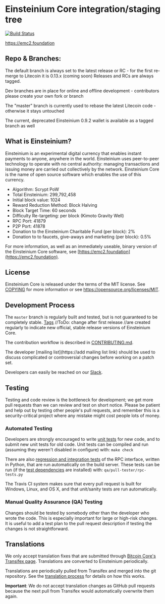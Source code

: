 Einsteinium Core integration/staging tree
=====================================

[![Build Status](https://travis-ci.org/HashUnlimited/Einsteinium-Unlimited.svg?branch=0.13_dev_HashUnlimited)](https://travis-ci.org/HashUnlimited/Einsteinium-Unlimited)

https://emc2.foundation

Repo & Branches:
----------------

The default branch is always set to the latest release or RC - for the first re-merge to Litecoin it is 0.13.x (coming soon) Releases and RCs are always tagged.

Dev branches are in place for online and offline development - contributors please create your own fork or branch

The "master" branch is currently used to rebase the latest Litecoin code - otherwise it stays untouched

The current, deprecated Einsteinium 0.9.2 wallet is available as a tagged branch as well

What is Einsteinium?
----------------

Einsteinium is an experimental digital currency that enables instant payments to
anyone, anywhere in the world. Einsteinium uses peer-to-peer technology to operate
with no central authority: managing transactions and issuing money are carried
out collectively by the network. Einsteinium Core is the name of open source
software which enables the use of this currency.

- Algorithm: Scrypt PoW
- Total Einsteinium: 299,792,458
- Initial block value: 1024
- Reward Reduction Method: Block Halving
- Block Target Time: 60 seconds
- Difficulty Re-targeting: per block (Kimoto Gravity Well)
- RPC Port: 41879
- P2P Port: 41878
- Donation to the Einsteinium Charitable Fund (per block): 2%
- Donation to to faucets, give-aways and marketing (per block): 0.5%

For more information, as well as an immediately useable, binary version of
the Einsteinium Core software, see [https://emc2.foundation](https://emc2.foundation).

License
-------

Einsteinium Core is released under the terms of the MIT license. See [COPYING](COPYING) for more
information or see https://opensource.org/licenses/MIT.

Development Process
-------------------

The `master` branch is regularly built and tested, but is not guaranteed to be
completely stable. [Tags](https://github.com/HashUnlimited/Einsteinium-Unlimited/tags) //ToDo: change after first release //are created
regularly to indicate new official, stable release versions of Einsteinium Core.

The contribution workflow is described in [CONTRIBUTING.md](CONTRIBUTING.md).

The developer [mailing list](https://add mailing list link)
should be used to discuss complicated or controversial changes before working
on a patch set.

Developers can easily be reached on our [Slack](http://emc2slack.herokuapp.com/).

Testing
-------

Testing and code review is the bottleneck for development; we get more pull
requests than we can review and test on short notice. Please be patient and help out by testing
other people's pull requests, and remember this is a security-critical project where any mistake might cost people
lots of money.

### Automated Testing

Developers are strongly encouraged to write [unit tests](/doc/unit-tests.md) for new code, and to
submit new unit tests for old code. Unit tests can be compiled and run
(assuming they weren't disabled in configure) with: `make check`

There are also [regression and integration tests](/qa) of the RPC interface, written
in Python, that are run automatically on the build server.
These tests can be run (if the [test dependencies](/qa) are installed) with: `qa/pull-tester/rpc-tests.py`

The Travis CI system makes sure that every pull request is built for Windows, Linux, and OS X, and that unit/sanity tests are run automatically.

### Manual Quality Assurance (QA) Testing

Changes should be tested by somebody other than the developer who wrote the
code. This is especially important for large or high-risk changes. It is useful
to add a test plan to the pull request description if testing the changes is
not straightforward.

Translations
------------

We only accept translation fixes that are submitted through [Bitcoin Core's Transifex page](https://www.transifex.com/projects/p/bitcoin/).
Translations are converted to Einsteinium periodically.

Translations are periodically pulled from Transifex and merged into the git repository. See the
[translation process](doc/translation_process.md) for details on how this works.

**Important**: We do not accept translation changes as GitHub pull requests because the next
pull from Transifex would automatically overwrite them again.
